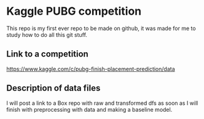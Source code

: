 # Kaggle PUBG competition
This repo is my first ever repo to be made on github, it was made for me to study how to do all this git stuff.

## Link to a competition
https://www.kaggle.com/c/pubg-finish-placement-prediction/data

## Description of data files
I will post a link to a Box repo with raw and transformed dfs as soon as I will finish with preprocessing with data and 
making a baseline model.
